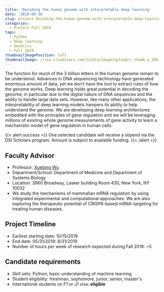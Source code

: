 ```yaml
---
title: 'Decoding the human genome with interpretable deep learning'
date: '2019-09-30'
slug: project-decoding-the-human-genome-with-interpretable-deep-learning
categories:
  - Project Fall 2019
tags:
  - Python
  - Deep learning
  - Genetics
  - Fall 2019
thumbnailImagePosition: left
thumbnailImage: //res.cloudinary.com/tz33cu/image/upload/c_thumb,w_200,g_face/v1547231276/chromosomes-2817314_960_720_h3vpll.png
---
```

The function for much of the 3 billion letters in the human genome remain to be understood. Advances in DNA sequencing technology have generated enormous amount of data, yet we don't have the tool to extract rules of how the genome works. Deep learning holds great potential in decoding the genome, in particular due to the digital nature of DNA sequences and the ability to handle large data sets. However, like many other applications, the interpretability of deep learning models hampers its ability to help understand the genome. We are developing deep learning architectures embedded with the principles of gene regulation and we will be leveraging millions of existing whole genome measurements of gene activity to learn a mechanistic model of gene regulation in human cells. 

<!--more-->

{{< alert success >}}
One selected candidate will receive a stipend via the DSI Scholars program. Amount is subject to available funding.
{{< /alert >}}

## Faculty Advisor
+ Professor: [Xuebing Wu](https://xuebingwu.github.io/)
+ Department/School: Department of Medicine and Department of Systems Biology
+ Location: 3960 Broadway, Lasker building Room 430, New York, NY 10032
+ We study the mechanisms of mammalian mRNA regulation by using integrated experimental and computational approaches. We are also exploring the therapeutic potential of CRISPR-based mRNA-targeting for treating human diseases.

## Project Timeline
+ Earliest starting date: 10/15/2019
+ End date: 05/31/2019: 8/31/2019
+ Number of hours per week of research expected during Fall 2019: ~5

## Candidate requirements
+ Skill sets: Python; basic understanding of machine learning
+ Student eligibility: freshman, sophomore, junior, senior, master's
+ International students on F1 or J1 visa: **eligible**
